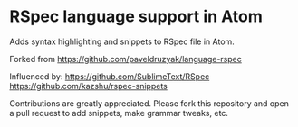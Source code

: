 # RSpec language support in Atom

Adds syntax highlighting and snippets to RSpec file in Atom.

Forked from https://github.com/paveldruzyak/language-rspec

Influenced by:
https://github.com/SublimeText/RSpec
https://github.com/kazshu/rspec-snippets

Contributions are greatly appreciated. Please fork this repository and open a
pull request to add snippets, make grammar tweaks, etc.
